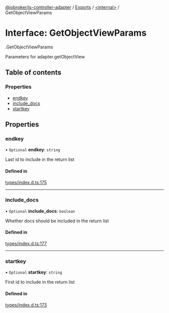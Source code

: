 [@iobroker/js-controller-adapter](../README.md) / [Exports](../modules.md) / [<internal\>](../modules/internal_.md) / GetObjectViewParams

# Interface: GetObjectViewParams

[<internal>](../modules/internal_.md).GetObjectViewParams

Parameters for adapter.getObjectView

## Table of contents

### Properties

- [endkey](internal_.GetObjectViewParams.md#endkey)
- [include\_docs](internal_.GetObjectViewParams.md#include_docs)
- [startkey](internal_.GetObjectViewParams.md#startkey)

## Properties

### endkey

• `Optional` **endkey**: `string`

Last id to include in the return list

#### Defined in

[types/index.d.ts:175](https://github.com/ioBroker/ioBroker.js-controller/blob/da5874cc/packages/types/index.d.ts#L175)

___

### include\_docs

• `Optional` **include\_docs**: `boolean`

Whether docs should be included in the return list

#### Defined in

[types/index.d.ts:177](https://github.com/ioBroker/ioBroker.js-controller/blob/da5874cc/packages/types/index.d.ts#L177)

___

### startkey

• `Optional` **startkey**: `string`

First id to include in the return list

#### Defined in

[types/index.d.ts:173](https://github.com/ioBroker/ioBroker.js-controller/blob/da5874cc/packages/types/index.d.ts#L173)
